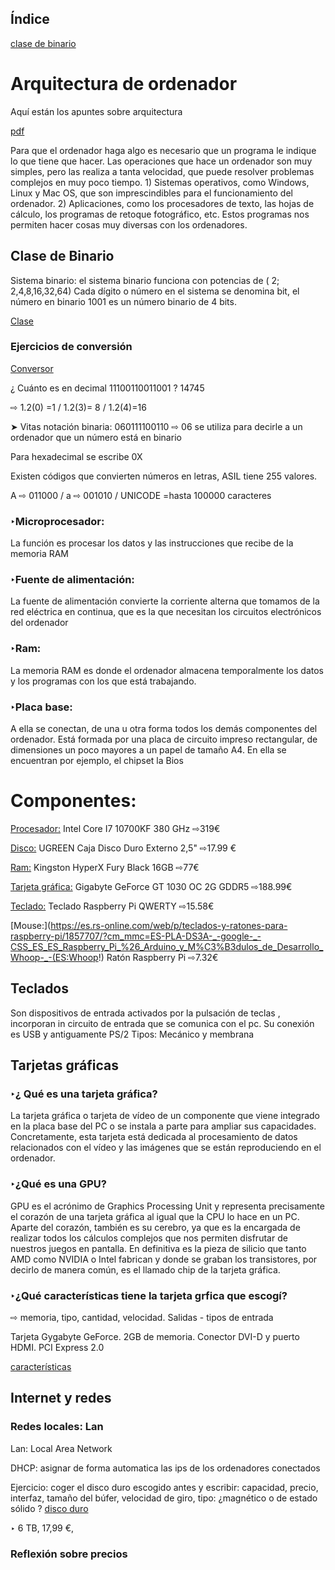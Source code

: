 ## Índice
[clase de binario](#Binario)
# Arquitectura de ordenador
Aquí están los apuntes sobre arquitectura 

[pdf](https://grandecovian.es/FGC/files/D.%20Tecnolog%C3%ADa/TIC%20I/Arquitectura/Arquitectura%20de%20ordenadores.pdf)

Para que el ordenador haga algo es necesario que un programa le indique lo que tiene que hacer.
Las operaciones que hace un ordenador son muy simples, pero las realiza a tanta velocidad, que
puede resolver problemas complejos en muy poco tiempo. 1) Sistemas operativos, como Windows, Linux y Mac OS, que son imprescindibles para el
funcionamiento del ordenador. 2) Aplicaciones, como los procesadores de texto, las hojas de cálculo, los programas de retoque
fotográfico, etc. Estos programas nos permiten hacer cosas muy diversas con los
ordenadores.

## Clase de Binario

Sistema binario: el sistema binario funciona con potencias de ( 2; 2,4,8,16,32,64) Cada dígito o número en el sistema se denomina bit, el número en binario 1001 
es un número binario de 4 bits.

[Clase](https://github.com/d-prieto/Inkscape-fresado-y-soldadura/blob/main/bits%20y%20bytes.md)

### Ejercicios de conversión
[Conversor](https://es.convertbinary.com/binario-a-decimal/)

¿ Cuánto es en decimal 11100110011001 ? 14745

⇨ 1.2(0) =1 / 1.2(3)= 8 / 1.2(4)=16

➤ Vitas notación binaria: 060111100110 ⇨ 06 se utiliza para decirle a un ordenador que un número está en binario


Para hexadecimal se escribe 0X

Existen códigos que convierten números en letras, ASIL tiene 255 valores.

A ⇨ 011000 / a ⇨ 001010 / UNICODE =hasta 100000 caracteres

### ‣Microprocesador: 
La función es procesar los datos y las instrucciones que recibe de la memoria RAM

### ‣Fuente de alimentación: 
La fuente de alimentación convierte la corriente alterna que tomamos de
la red eléctrica en continua, que es la que necesitan los circuitos electrónicos
del ordenador

### ‣Ram: 
La memoria RAM es donde el ordenador almacena temporalmente los datos y los programas
con los que está trabajando.

### ‣Placa base: 
A ella se conectan, de una u otra forma todos los demás componentes del ordenador. Está formada por una placa de circuito
impreso rectangular, de dimensiones un poco mayores a un papel de tamaño A4. En ella se encuentran por ejemplo, el chipset la Bios

# Componentes:
[Procesador:](https://www.pccomponentes.com/intel-core-i7-10700kf-380-ghz?gclsrc=aw.ds&gclid=Cj0KCQjwqKuKBhCxARIsACf4XuE3JHEseijgf67IeliTR20gCQWV7VReOxEXdpEev9SDnDaeXnIV-ZAaAjjREALw_wcB) Intel Core I7 10700KF 380 GHz ⇨319€

[Disco:](https://www.amazon.es/UGREEN-Carcasa-Disco-9-5mm-Altura/dp/B07D2BHVBD/ref=asc_df_B07D2BHVBD/?tag=googshopes-21&linkCode=df0&hvadid=356462045935&hvpos=&hvnetw=g&hvrand=12019956016998348461&hvpone=&hvptwo=&hvqmt=&hvdev=c&hvdvcmdl=&hvlocint=&hvlocphy=1005427&hvtargid=pla-562687927881&psc=1) UGREEN Caja Disco Duro Externo 2,5" ⇨17.99 €

[Ram:](https://www.pccomponentes.com/kingston-hyperx-fury-black-16gb-ddr4-2666mhz-pc-21300-cl16?gclsrc=aw.ds&gclid=Cj0KCQjwqKuKBhCxARIsACf4XuGmCZ3S87Aiq_v6EC91yFaLgdgjA-Fbmyv347Y4y8vRme3O3HlgmzsaAgrXEALw_wcB) Kingston HyperX Fury Black 16GB ⇨77€

[Tarjeta gráfica:](https://www.pccomponentes.com/gigabyte-geforce-gt-1030-oc-2g-gddr5?gclsrc=aw.ds&gclid=Cj0KCQjwqKuKBhCxARIsACf4XuHhJaPmtEpM2bSBjMA_8QJ9suvYveggQjm1Wi1iuaM4sn1ixAWVwFEaAlG1EALw_wcB) Gigabyte GeForce GT 1030 OC 2G GDDR5 ⇨188.99€

[Teclado:](https://es.rs-online.com/web/p/teclados-y-ratones-para-raspberry-pi/1857714/?cm_mmc=ES-PLA-DS3A-_-google-_-CSS_ES_ES_Raspberry_Pi_%26_Arduino_y_M%C3%B3dulos_de_Desarrollo_Whoop-_-(ES:Whoop!)+Teclados+y+Ratones+para+Raspberry+Pi-_-1857714&matchtype=&pla-318820722176&gclid=EAIaIQobChMI-ZHE2b6S8wIVjNrVCh0SWgiIEAYYBSABEgL3dPD_BwE&gclsrc=aw.ds) Teclado Raspberry Pi QWERTY ⇨15.58€

[Mouse:](https://es.rs-online.com/web/p/teclados-y-ratones-para-raspberry-pi/1857707/?cm_mmc=ES-PLA-DS3A-_-google-_-CSS_ES_ES_Raspberry_Pi_%26_Arduino_y_M%C3%B3dulos_de_Desarrollo_Whoop-_-(ES:Whoop!) Ratón Raspberry Pi ⇨7.32€


## Teclados
Son dispositivos de entrada activados por  la pulsación de teclas , incorporan in circuito de entrada que se comunica con el pc. Su conexión es USB y antiguamente PS/2
Tipos: Mecánico y membrana

## Tarjetas gráficas

### ‣¿ Qué es una tarjeta gráfica? 

La tarjeta gráfica o tarjeta de vídeo de un componente que viene integrado en la placa base del PC o se instala a parte para ampliar sus capacidades. Concretamente, esta tarjeta está dedicada al procesamiento de datos relacionados con el vídeo y las imágenes que se están reproduciendo en el ordenador.

### ‣¿Qué es una GPU?

GPU es el acrónimo de Graphics Processing Unit y representa precisamente el corazón de una tarjeta gráfica al igual que la CPU lo hace en un PC. Aparte del corazón, también es su cerebro, ya que es la encargada de realizar todos los cálculos complejos que nos permiten disfrutar de nuestros juegos en pantalla. En definitiva es la pieza de silicio que tanto AMD como NVIDIA o Intel fabrican y donde se graban los transistores, por decirlo de manera común, es el llamado chip de la tarjeta gráfica.

### ‣¿Qué características tiene la tarjeta grfica que escogí?
⇨ memoria, tipo, cantidad, velocidad.
Salidas - tipos de entrada

Tarjeta Gygabyte GeForce. 2GB de memoria. Conector DVI-D y puerto HDMI. PCI Express 2.0

[características](https://www.opirata.com/p/tarjeta-grafica-gigabyte-geforce-gt-1030-oc-2gb-ddr5)



## Internet y redes
### Redes locales: Lan
Lan: Local Area Network

DHCP: asignar de forma automatica las ips de los ordenadores conectados

Ejercicio: coger el disco duro escogido antes y escribir: 
capacidad, precio, interfaz, tamaño del búfer, velocidad de giro, tipo: ¿magnético o de estado sólido ?
[disco duro](https://www.amazon.es/UGREEN-Carcasa-Disco-9-5mm-Altura/dp/B07D2BHVBD/ref=asc_df_B07D2BHVBD/?tag=googshopes-21&linkCode=df0&hvadid=356462045935&hvpos=&hvnetw=g&hvrand=12019956016998348461&hvpone=&hvptwo=&hvqmt=&hvdev=c&hvdvcmdl=&hvlocint=&hvlocphy=1005427&hvtargid=pla-562687927881&psc=1)

‣ 6 TB, 17,99 €, 

### Reflexión sobre precios

